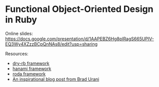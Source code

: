 # Functional Object-Oriented Design in Ruby

Online slides: https://docs.google.com/presentation/d/1AAPEBZ6Hg8plRagS665UPlV-EQ3Wy4XZzzBCpQnNAs8/edit?usp=sharing

Resources:
  - [dry-rb framework](http://dry-rb.org/)
  - [hanami framework](https://hanamirb.org/)
  - [roda framework](https://github.com/jeremyevans/roda)
  - [An inspirational blog post from Brad Urani](https://medium.com/@bradurani/improving-your-web-app-with-functional-object-oriented-design-5218f9732b74)

